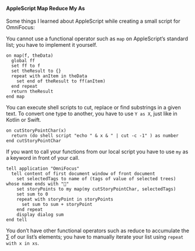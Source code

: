 #### AppleScript Map Reduce My As


Some things I learned about AppleScript while creating a small script for OmniFocus:

You cannot use a functional operator such as `map` on AppleScript’s standard list; you have to implement it yourself.

```applescript
on map(f, theData)
  global ff
  set ff to f
  set theResult to {}
  repeat with anItem in theData
    set end of theResult to ff(anItem)
  end repeat
  return theResult
end map
```

You can execute shell scripts to cut, replace or find substrings in a given text. To convert one type to another, you have to use `Y as X`, just like in Kotlin or Swift.

```applescript
on cutStoryPointChar(x)
  return (do shell script "echo " & x & " | cut -c -1" ) as number
end cutStoryPointChar
```

If you want to call your functions from our local script you have to use `my` as a keyword in front of your call. 

```applescript
tell application "OmniFocus"
  tell content of first document window of front document
    set selectedTags to name of (tags of value of selected trees) whose name ends with "🔸"
    set storyPoints to my map(my cutStoryPointChar, selectedTags)
    set sum to 0
    repeat with storyPoint in storyPoints
      set sum to sum + storyPoint
    end repeat
    display dialog sum
end tell
```

You don’t have other functional operators such as reduce to accumulate the ∑ of our list’s elements; you have to manually iterate your list using `repeat with x in xs`.